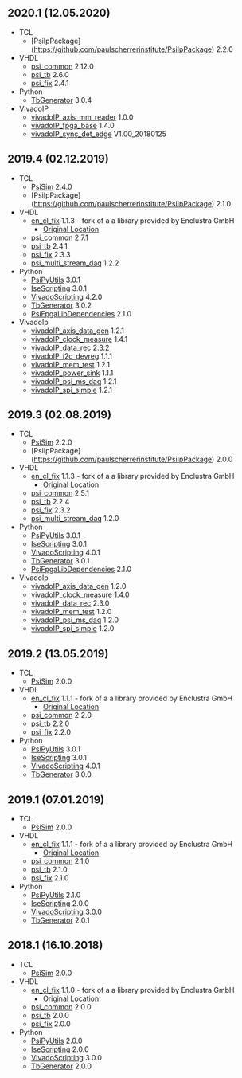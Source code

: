## 2020.1 (12.05.2020)
* TCL
  * [PsiIpPackage] (https://github.com/paulscherrerinstitute/PsiIpPackage) 2.2.0
* VHDL
  * [psi\_common](https://github.com/paulscherrerinstitute/psi_common) 2.12.0
  * [psi\_tb](https://github.com/paulscherrerinstitute/psi_tb) 2.6.0
  * [psi\_fix](https://github.com/paulscherrerinstitute/psi_fix) 2.4.1
* Python
  * [TbGenerator](https://github.com/paulscherrerinstitute/TbGenerator) 3.0.4
* VivadoIP
  * [vivadoIP_axis_mm_reader](https://github.com/paulscherrerinstitute/vivadoIP_axis_mm_reader) 1.0.0
  * [vivadoIP_fpga_base](https://github.com/paulscherrerinstitute/vivadoIP_fpga_base) 1.4.0
  * [vivadoIP_sync_det_edge](https://github.com/paulscherrerinstitute/vivadoIP_sync_det_edge) V1.00_20180125


## 2019.4 (02.12.2019)
* TCL
  * [PsiSim](https://github.com/paulscherrerinstitute/PsiSim) 2.4.0
  * [PsiIpPackage] (https://github.com/paulscherrerinstitute/PsiIpPackage) 2.1.0
* VHDL
  * [en\_cl\_fix](https://github.com/paulscherrerinstitute/en_cl_fix) 1.1.3 - fork of a a library provided by Enclustra GmbH
    * [Original Location](https://github.com/enclustra/en_cl_fix)
  * [psi\_common](https://github.com/paulscherrerinstitute/psi_common) 2.7.1
  * [psi\_tb](https://github.com/paulscherrerinstitute/psi_tb) 2.4.1
  * [psi\_fix](https://github.com/paulscherrerinstitute/psi_fix) 2.3.3
  * [psi\_multi\_stream\_daq](https://github.com/paulscherrerinstitute/psi_multi_stream_daq) 1.2.2
* Python
  * [PsiPyUtils](https://github.com/paulscherrerinstitute/PsiPyUtils) 3.0.1
  * [IseScripting](https://github.com/paulscherrerinstitute/IseScripting) 3.0.1
  * [VivadoScripting](https://github.com/paulscherrerinstitute/VivadoScripting) 4.2.0
  * [TbGenerator](https://github.com/paulscherrerinstitute/TbGenerator) 3.0.2
  * [PsiFpgaLibDependencies](https://github.com/paulscherrerinstitute/PsiFpgaLibDependencies) 2.1.0
* VivadoIp
  * [vivadoIP_axis_data_gen](https://github.com/paulscherrerinstitute/vivadoIP_axis_data_gen) 1.2.1
  * [vivadoIP_clock_measure](https://github.com/paulscherrerinstitute/vivadoIP_clock_measure) 1.4.1
  * [vivadoIP_data_rec](https://github.com/paulscherrerinstitute/vivadoIP_data_rec) 2.3.2
  * [vivadoIP_i2c_devreg](https://github.com/paulscherrerinstitute/vivadoIP_i2c_devreg) 1.1.1
  * [vivadoIP_mem_test](https://github.com/paulscherrerinstitute/vivadoIP_mem_test) 1.2.1
  * [vivadoIP_power_sink](https://github.com/paulscherrerinstitute/vivadoIP_power_sink) 1.1.1
  * [vivadoIP_psi_ms_daq](https://github.com/paulscherrerinstitute/vivadoIP_psi_ms_daq) 1.2.1
  * [vivadoIP_spi_simple](https://github.com/paulscherrerinstitute/vivadoIP_spi_simple) 1.2.1

## 2019.3 (02.08.2019)
* TCL
  * [PsiSim](https://github.com/paulscherrerinstitute/PsiSim) 2.2.0
  * [PsiIpPackage] (https://github.com/paulscherrerinstitute/PsiIpPackage) 2.0.0
* VHDL
  * [en\_cl\_fix](https://github.com/paulscherrerinstitute/en_cl_fix) 1.1.3 - fork of a a library provided by Enclustra GmbH
    * [Original Location](https://github.com/enclustra/en_cl_fix)
  * [psi\_common](https://github.com/paulscherrerinstitute/psi_common) 2.5.1
  * [psi\_tb](https://github.com/paulscherrerinstitute/psi_tb) 2.2.4
  * [psi\_fix](https://github.com/paulscherrerinstitute/psi_fix) 2.3.2
  * [psi\_multi\_stream\_daq](https://github.com/paulscherrerinstitute/psi_multi_stream_daq) 1.2.0
* Python
  * [PsiPyUtils](https://github.com/paulscherrerinstitute/PsiPyUtils) 3.0.1
  * [IseScripting](https://github.com/paulscherrerinstitute/IseScripting) 3.0.1
  * [VivadoScripting](https://github.com/paulscherrerinstitute/VivadoScripting) 4.0.1
  * [TbGenerator](https://github.com/paulscherrerinstitute/TbGenerator) 3.0.1
  * [PsiFpgaLibDependencies](https://github.com/paulscherrerinstitute/PsiFpgaLibDependencies) 2.1.0
* VivadoIp
  * [vivadoIP_axis_data_gen](https://github.com/paulscherrerinstitute/vivadoIP_axis_data_gen) 1.2.0
  * [vivadoIP_clock_measure](https://github.com/paulscherrerinstitute/vivadoIP_clock_measure) 1.4.0
  * [vivadoIP_data_rec](https://github.com/paulscherrerinstitute/vivadoIP_data_rec) 2.3.0
  * [vivadoIP_mem_test](https://github.com/paulscherrerinstitute/vivadoIP_mem_test) 1.2.0
  * [vivadoIP_psi_ms_daq](https://github.com/paulscherrerinstitute/vivadoIP_psi_ms_daq) 1.2.0
  * [vivadoIP_spi_simple](https://github.com/paulscherrerinstitute/vivadoIP_spi_simple) 1.2.0

## 2019.2 (13.05.2019)
* TCL
  * [PsiSim](https://github.com/paulscherrerinstitute/PsiSim) 2.0.0
* VHDL
  * [en\_cl\_fix](https://github.com/paulscherrerinstitute/en_cl_fix) 1.1.1 - fork of a a library provided by Enclustra GmbH
    * [Original Location](https://github.com/enclustra/en_cl_fix)
  * [psi\_common](https://github.com/paulscherrerinstitute/psi_common) 2.2.0
  * [psi\_tb](https://github.com/paulscherrerinstitute/psi_tb) 2.2.0
  * [psi\_fix](https://github.com/paulscherrerinstitute/psi_fix) 2.2.0
* Python
  * [PsiPyUtils](https://github.com/paulscherrerinstitute/PsiPyUtils) 3.0.1
  * [IseScripting](https://github.com/paulscherrerinstitute/IseScripting) 3.0.1
  * [VivadoScripting](https://github.com/paulscherrerinstitute/VivadoScripting) 4.0.1
  * [TbGenerator](https://github.com/paulscherrerinstitute/TbGenerator) 3.0.0

## 2019.1 (07.01.2019)
* TCL
  * [PsiSim](https://github.com/paulscherrerinstitute/PsiSim) 2.0.0
* VHDL
  * [en\_cl\_fix](https://github.com/paulscherrerinstitute/en_cl_fix) 1.1.1 - fork of a a library provided by Enclustra GmbH
    * [Original Location](https://github.com/enclustra/en_cl_fix)
  * [psi\_common](https://github.com/paulscherrerinstitute/psi_common) 2.1.0
  * [psi\_tb](https://github.com/paulscherrerinstitute/psi_tb) 2.1.0
  * [psi\_fix](https://github.com/paulscherrerinstitute/psi_fix) 2.1.0
* Python
  * [PsiPyUtils](https://github.com/paulscherrerinstitute/PsiPyUtils) 2.1.0
  * [IseScripting](https://github.com/paulscherrerinstitute/IseScripting) 2.0.0
  * [VivadoScripting](https://github.com/paulscherrerinstitute/VivadoScripting) 3.0.0
  * [TbGenerator](https://github.com/paulscherrerinstitute/TbGenerator) 2.0.1

## 2018.1 (16.10.2018)
* TCL
  * [PsiSim](https://github.com/paulscherrerinstitute/PsiSim) 2.0.0
* VHDL
  * [en\_cl\_fix](https://github.com/paulscherrerinstitute/en_cl_fix) 1.1.0 - fork of a a library provided by Enclustra GmbH
    * [Original Location](https://github.com/enclustra/en_cl_fix)
  * [psi\_common](https://github.com/paulscherrerinstitute/psi_common) 2.0.0
  * [psi\_tb](https://github.com/paulscherrerinstitute/psi_tb) 2.0.0
  * [psi\_fix](https://github.com/paulscherrerinstitute/psi_fix) 2.0.0
* Python
  * [PsiPyUtils](https://github.com/paulscherrerinstitute/PsiPyUtils) 2.0.0
  * [IseScripting](https://github.com/paulscherrerinstitute/IseScripting) 2.0.0
  * [VivadoScripting](https://github.com/paulscherrerinstitute/VivadoScripting) 3.0.0
  * [TbGenerator](https://github.com/paulscherrerinstitute/TbGenerator) 2.0.0

